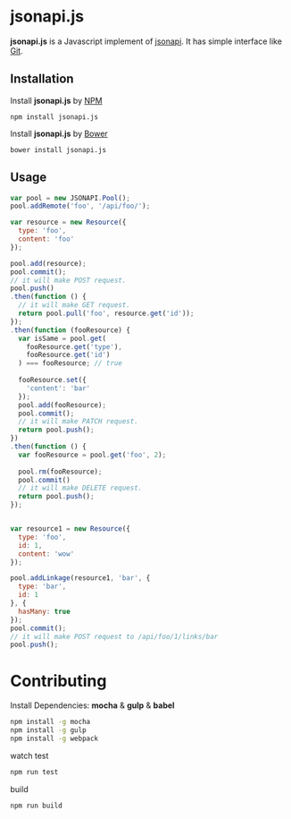 # jsonapi.js

__jsonapi.js__ is a Javascript implement of [jsonapi](http://jsonapi.org/).
It has simple interface like [Git](http://www.git-scm.com/).

## Installation

Install __jsonapi.js__ by [NPM](https://www.npmjs.com/)
```
npm install jsonapi.js
```

Install __jsonapi.js__ by [Bower](http://bower.io/)
```
bower install jsonapi.js
```

## Usage

```javascript 
var pool = new JSONAPI.Pool();
pool.addRemote('foo', '/api/foo/');

var resource = new Resource({
  type: 'foo',
  content: 'foo'
});

pool.add(resource);
pool.commit();
// it will make POST request.
pool.push()
.then(function () {
  // it will make GET request.
  return pool.pull('foo', resource.get('id'));
});
.then(function (fooResource) {
  var isSame = pool.get(
    fooResource.get('type'), 
    fooResource.get('id')
  ) === fooResource; // true
  
  fooResource.set({
    'content': 'bar'
  });
  pool.add(fooResource);
  pool.commit();
  // it will make PATCH request.
  return pool.push();
})
.then(function () {
  var fooResource = pool.get('foo', 2);
  
  pool.rm(fooResource);
  pool.commit()
  // it will make DELETE request.
  return pool.push();
});


var resource1 = new Resource({
  type: 'foo',
  id: 1,
  content: 'wow'
});

pool.addLinkage(resource1, 'bar', {
  type: 'bar',
  id: 1
}, {
  hasMany: true
});
pool.commit();
// it will make POST request to /api/foo/1/links/bar
pool.push();
```

# Contributing

Install Dependencies: __mocha__ & __gulp__ & __babel__
```bash
npm install -g mocha
npm install -g gulp
npm install -g webpack
```  

watch test
```bash
npm run test
```

build
```bash
npm run build
```
